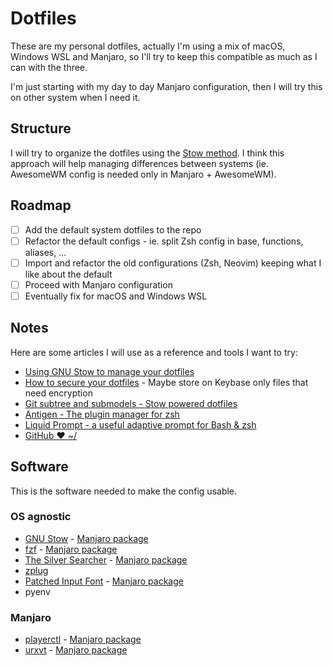 # Dotfiles

These are my personal dotfiles, actually I'm using a mix of macOS, Windows WSL and Manjaro, so I'll try to keep this compatible as much as I can with the three.

I'm just starting with my day to day Manjaro configuration, then I will try this on other system when I need it.

## Structure

I will try to organize the dotfiles using the [Stow method](http://brandon.invergo.net/news/2012-05-26-using-gnu-stow-to-manage-your-dotfiles.html).
I think this approach will help managing differences between systems (ie. AwesomeWM config is needed only in Manjaro + AwesomeWM).

## Roadmap

- [ ] Add the default system dotfiles to the repo
- [ ] Refactor the default configs - ie. split Zsh config in base, functions, aliases, ...
- [ ] Import and refactor the old configurations (Zsh, Neovim) keeping what I like about the default
- [ ] Proceed with Manjaro configuration
- [ ] Eventually fix for macOS and Windows WSL

## Notes

Here are some articles I will use as a reference and tools I want to try:

- [Using GNU Stow to manage your dotfiles](http://brandon.invergo.net/news/2012-05-26-using-gnu-stow-to-manage-your-dotfiles.html)
- [How to secure your dotfiles](https://abdullah.today/blog/how-to-manage-dotfiles.html) - Maybe store on Keybase only files that need encryption
- [Git subtree and submodels - Stow powered dotfiles](https://github.com/andschwa/dotfiles)
- [Antigen - The plugin manager for zsh](https://github.com/zsh-users/antigen)
- [Liquid Prompt - a useful adaptive prompt for Bash & zsh](https://github.com/nojhan/liquidprompt)
- [GitHub ❤ ~/](https://dotfiles.github.io/)

## Software

This is the software needed to make the config usable.

### OS agnostic

- [GNU Stow](https://www.gnu.org/software/stow/) - [Manjaro package](https://www.archlinux.org/packages/community/any/stow/)
- [fzf](https://github.com/junegunn/fzf) - [Manjaro package](https://www.archlinux.org/packages/community/x86_64/fzf/)
- [The Silver Searcher](https://github.com/ggreer/the_silver_searcher) - [Manjaro package](https://www.archlinux.org/packages/community/x86_64/the_silver_searcher/)
- [zplug](https://github.com/zplug/zplug)
- [Patched Input Font](http://input.fontbureau.com/) - [Manjaro package](https://aur.archlinux.org/packages/ttf-nerd-fonts-input/)
- pyenv

### Manjaro

- [playerctl](https://github.com/acrisci/playerctl) - [Manjaro package](https://www.archlinux.org/packages/community/x86_64/playerctl/)
- [urxvt](http://software.schmorp.de/pkg/rxvt-unicode.html) - [Manjaro package](https://www.archlinux.org/packages/community/x86_64/rxvt-unicode/)
